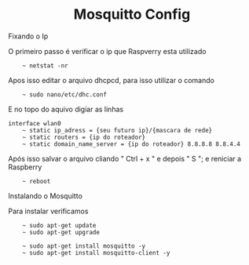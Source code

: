 <h1 align="center"> Mosquitto Config </h1>


<h22 align="center"> Fixando o Ip </h2>

O primeiro passo é verificar o ip que Raspverry esta utilizado

```
    ~ netstat -nr
```

Apos isso editar o arquivo dhcpcd, para isso utilizar o comando

```
    ~ sudo nano/etc/dhc.conf
```
E no topo do aquivo digiar as linhas

```
interface wlan0
    ~ static ip_adress = {seu futuro ip}/{mascara de rede}
    ~ static routers = {ip do roteador}
    ~ static domain_name_server = {ip do roteador} 8.8.8.8 8.8.4.4  
```

Após isso salvar o arquivo cliando " Ctrl + x " e depois " S "; e reniciar a Raspberry

```
    ~ reboot
```

<h22 align="center"> Instalando o Mosquitto </h2>

Para instalar verificamos 

```
    ~ sudo apt-get update
    ~ sudo apt-get upgrade
```

```
    ~ sudo apt-get install mosquitto -y
    ~ sudo apt-get install mosquitto-client -y
```


```

```

```

```

```

```

```

```

```

```

```

```